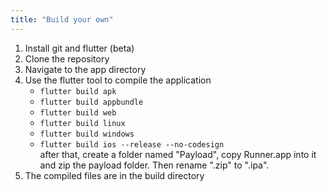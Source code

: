 ```yaml
---
title: "Build your own"
---
```


1. Install git and flutter (beta)
2. Clone the repository
3. Navigate to the app directory
4. Use the flutter tool to compile the application
   * `flutter build apk`
   * `flutter build appbundle`
   * `flutter build web`
   * `flutter build linux`
   * `flutter build windows`
   * `flutter build ios --release --no-codesign`\
   after that, create a folder named "Payload", copy Runner.app into it and zip the payload folder. Then rename ".zip" to ".ipa".
5. The compiled files are in the build directory
